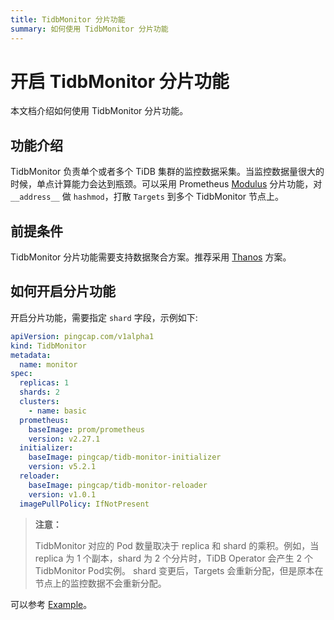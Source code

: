 ```yaml
---
title: TidbMonitor 分片功能
summary: 如何使用 TidbMonitor 分片功能
---
```


# 开启 TidbMonitor 分片功能

本文档介绍如何使用 TidbMonitor 分片功能。

## 功能介绍

TidbMonitor 负责单个或者多个 TiDB 集群的监控数据采集。当监控数据量很大的时候，单点计算能力会达到瓶颈。可以采用 Prometheus [Modulus](https://prometheus.io/docs/prometheus/latest/configuration/configuration/) 分片功能，对 `__address__` 做 `hashmod`，打散 `Targets` 到多个 TidbMonitor 节点上。


## 前提条件

TidbMonitor 分片功能需要支持数据聚合方案。推荐采用 [Thanos](https://thanos.io/tip/thanos/design.md/) 方案。

## 如何开启分片功能

开启分片功能，需要指定 `shard` 字段，示例如下:

```yaml
apiVersion: pingcap.com/v1alpha1
kind: TidbMonitor
metadata:
  name: monitor
spec:
  replicas: 1
  shards: 2
  clusters:
    - name: basic
  prometheus:
    baseImage: prom/prometheus
    version: v2.27.1
  initializer:
    baseImage: pingcap/tidb-monitor-initializer
    version: v5.2.1
  reloader:
    baseImage: pingcap/tidb-monitor-reloader
    version: v1.0.1
  imagePullPolicy: IfNotPresent
```

> **注意：**
>
> TidbMonitor 对应的 Pod 数量取决于 replica 和 shard 的乘积。例如，当 replica 为 1 个副本，shard 为 2 个分片时，TiDB Operator 会产生 2 个 TidbMonitor Pod实例。
> shard 变更后，Targets 会重新分配，但是原本在节点上的监控数据不会重新分配。

可以参考 [Example](https://github.com/pingcap/tidb-operator/tree/master/examples/monitor-shards)。
